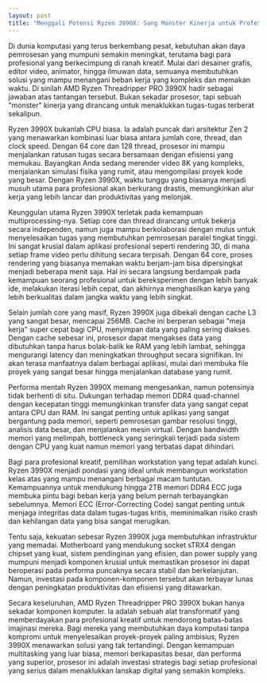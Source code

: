 ```yaml
---
layout: post
title: "Menggali Potensi Ryzen 3990X: Sang Monster Kinerja untuk Profesional Kreatif"
---
```


Di dunia komputasi yang terus berkembang pesat, kebutuhan akan daya pemrosesan yang mumpuni semakin meningkat, terutama bagi para profesional yang berkecimpung di ranah kreatif. Mulai dari desainer grafis, editor video, animator, hingga ilmuwan data, semuanya membutuhkan solusi yang mampu menangani beban kerja yang kompleks dan memakan waktu. Di sinilah AMD Ryzen Threadripper PRO 3990X hadir sebagai jawaban atas tantangan tersebut. Bukan sekadar prosesor, tapi sebuah "monster" kinerja yang dirancang untuk menaklukkan tugas-tugas terberat sekalipun.

Ryzen 3990X bukanlah CPU biasa. Ia adalah puncak dari arsitektur Zen 2 yang menawarkan kombinasi luar biasa antara jumlah core, thread, dan clock speed. Dengan 64 core dan 128 thread, prosesor ini mampu menjalankan ratusan tugas secara bersamaan dengan efisiensi yang memukau. Bayangkan Anda sedang merender video 8K yang kompleks, menjalankan simulasi fisika yang rumit, atau mengompilasi proyek kode yang besar. Dengan Ryzen 3990X, waktu tunggu yang biasanya menjadi musuh utama para profesional akan berkurang drastis, memungkinkan alur kerja yang lebih lancar dan produktivitas yang melonjak.

Keunggulan utama Ryzen 3990X terletak pada kemampuan multiprocessing-nya. Setiap core dan thread dirancang untuk bekerja secara independen, namun juga mampu berkolaborasi dengan mulus untuk menyelesaikan tugas yang membutuhkan pemrosesan paralel tingkat tinggi. Ini sangat krusial dalam aplikasi profesional seperti rendering 3D, di mana setiap frame video perlu dihitung secara terpisah. Dengan 64 core, proses rendering yang biasanya memakan waktu berjam-jam bisa dipersingkat menjadi beberapa menit saja. Hal ini secara langsung berdampak pada kemampuan seorang profesional untuk bereksperimen dengan lebih banyak ide, melakukan iterasi lebih cepat, dan akhirnya menghasilkan karya yang lebih berkualitas dalam jangka waktu yang lebih singkat.

Selain jumlah core yang masif, Ryzen 3990X juga dibekali dengan cache L3 yang sangat besar, mencapai 256MB. Cache ini berperan sebagai "meja kerja" super cepat bagi CPU, menyimpan data yang paling sering diakses. Dengan cache sebesar ini, prosesor dapat mengakses data yang dibutuhkan tanpa harus bolak-balik ke RAM yang lebih lambat, sehingga mengurangi latency dan meningkatkan throughput secara signifikan. Ini akan terasa manfaatnya dalam berbagai aplikasi, mulai dari membuka file proyek yang sangat besar hingga menjalankan database yang rumit.

Performa mentah Ryzen 3990X memang mengesankan, namun potensinya tidak berhenti di situ. Dukungan terhadap memori DDR4 quad-channel dengan kecepatan tinggi memungkinkan transfer data yang sangat cepat antara CPU dan RAM. Ini sangat penting untuk aplikasi yang sangat bergantung pada memori, seperti pemrosesan gambar resolusi tinggi, analisis data besar, dan menjalankan mesin virtual. Dengan bandwidth memori yang melimpah, bottleneck yang seringkali terjadi pada sistem dengan CPU yang kuat namun memori yang terbatas dapat dihindari.

Bagi para profesional kreatif, pemilihan workstation yang tepat adalah kunci. Ryzen 3990X menjadi pondasi yang ideal untuk membangun workstation kelas atas yang mampu menangani berbagai macam tuntutan. Kemampuannya untuk mendukung hingga 2TB memori DDR4 ECC juga membuka pintu bagi beban kerja yang belum pernah terbayangkan sebelumnya. Memori ECC (Error-Correcting Code) sangat penting untuk menjaga integritas data dalam tugas-tugas kritis, meminimalkan risiko crash dan kehilangan data yang bisa sangat merugikan.

Tentu saja, kekuatan sebesar Ryzen 3990X juga membutuhkan infrastruktur yang memadai. Motherboard yang mendukung socket sTRX4 dengan chipset yang kuat, sistem pendinginan yang efisien, dan power supply yang mumpuni menjadi komponen krusial untuk memastikan prosesor ini dapat beroperasi pada performa puncaknya secara stabil dan berkelanjutan. Namun, investasi pada komponen-komponen tersebut akan terbayar lunas dengan peningkatan produktivitas dan efisiensi yang ditawarkan.

Secara keseluruhan, AMD Ryzen Threadripper PRO 3990X bukan hanya sekadar komponen komputer. Ia adalah sebuah alat transformatif yang memberdayakan para profesional kreatif untuk mendorong batas-batas imajinasi mereka. Bagi mereka yang membutuhkan daya komputasi tanpa kompromi untuk menyelesaikan proyek-proyek paling ambisius, Ryzen 3990X menawarkan solusi yang tak tertandingi. Dengan kemampuan multitasking yang luar biasa, memori berkapasitas besar, dan performa yang superior, prosesor ini adalah investasi strategis bagi setiap profesional yang serius dalam menaklukkan lanskap digital yang semakin kompleks.
